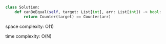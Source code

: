```python
class Solution:
    def canBeEqual(self, target: List[int], arr: List[int]) -> bool:
        return Counter(target) == Counter(arr)
```

space complexity: O(1)

time complexity: O(N)